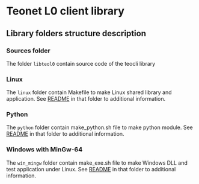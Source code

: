 # Teonet L0 client library

## Library folders structure description

### Sources folder

The folder ```libteol0``` contain source code of the teocli library


### Linux

The ```linux``` folder contain Makefile to make Linux shared library and 
application. See [README](linux/README) in that folder to additional information.


### Python

The ```python``` folder contain make_python.sh file to make python module. See 
[README](python) in that folder to additional information.


### Windows with MinGw-64

The ```win_mingw``` folder contain make_exe.sh file to make Windows DLL and test 
application under Linux. See [README](win_mingw) in that folder to additional information.
